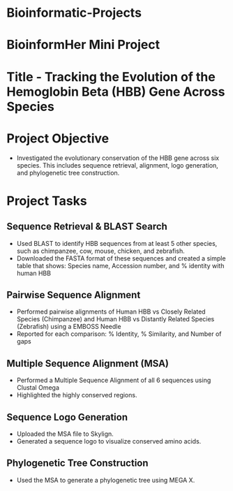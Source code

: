 # Bioinformatic-Projects
# BioinformHer Mini Project
# Title - Tracking the Evolution of the Hemoglobin Beta (HBB) Gene Across Species
# Project Objective
* Investigated the evolutionary conservation of the HBB gene across six species. This includes sequence retrieval, alignment, logo generation, and phylogenetic tree construction. 
# Project Tasks
## Sequence Retrieval & BLAST Search  
  * Used BLAST to identify HBB sequences from at least 5 other species, such as chimpanzee, cow, mouse, chicken, and zebrafish. 
  * Downloaded the FASTA format of these sequences and created a simple table that shows: Species name, Accession number, and % identity with human HBB 
## Pairwise Sequence Alignment 
  * Performed pairwise alignments of Human HBB vs Closely Related Species (Chimpanzee) and Human HBB vs Distantly Related Species (Zebrafish) using a EMBOSS Needle 
  * Reported for each comparison: % Identity, % Similarity, and Number of gaps 
## Multiple Sequence Alignment (MSA) 
  * Performed a Multiple Sequence Alignment of all 6 sequences using Clustal Omega   
  * Highlighted the highly conserved regions. 
## Sequence Logo Generation 
  * Uploaded the MSA file to Skylign. 
  * Generated a sequence logo to visualize conserved amino acids. 
## Phylogenetic Tree Construction 
  * Used the MSA to generate a phylogenetic tree using MEGA X. 
